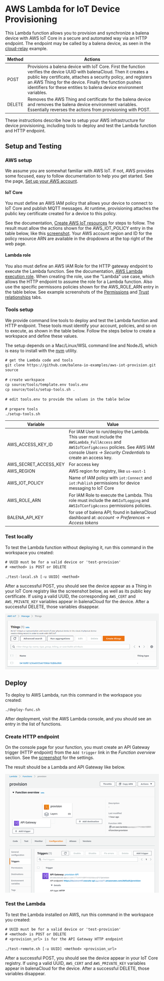 # AWS Lambda for IoT Device Provisioning

This Lambda function allows you to provision and synchronize a balena device with AWS IoT Core in a secure and automated way via an HTTP endpoint. The endpoint may be called by a balena device, as seen in the [cloud-relay](https://github.com/balena-io-examples/cloud-relay) example.

| Method | Actions |
|-------------|--------|
| POST | Provisions a balena device with IoT Core. First the function verifies the device UUID with balenaCloud. Then it creates a public key certificate, attaches a security policy, and registers an AWS Thing for the device. Finally the function pushes identifiers for these entities to balena device environment variables. |
| DELETE | Removes the AWS Thing and certificate for the balena device and removes the balena device environment variables. Essentially reverses the actions from provisioning with POST. |

These instructions describe how to setup your AWS infrastructure for device provisioning, including tools to deploy and test the Lambda function and HTTP endpoint.

## Setup and Testing
### AWS setup
We assume you are somewhat familiar with AWS IoT. If not, AWS provides some focused, easy to follow documentation to help you get started. See the page, [Set up your AWS account](https://docs.aws.amazon.com/iot/latest/developerguide/setting-up.html).

#### IoT Core
You must define an AWS IAM policy that allows your device to connect to IoT Core and publish MQTT messages. At runtime, provisioning attaches the public key certificate created for a device to this policy.

See the documentation, [Create AWS IoT resources](https://docs.aws.amazon.com/iot/latest/developerguide/create-iot-resources.html#create-iot-policy) for steps to follow. The result must allow the actions shown for the AWS_IOT_POLICY entry in the table below, like this [screenshot](doc/iot-messaging-policy.png). Your AWS account region and ID for the policy resource ARN are available in the dropdowns at the top right of the web page.

#### Lambda role
You also must define an AWS IAM Role for the HTTP gateway endpoint to execute the Lambda function. See the documentation, [AWS Lambda execution role](https://docs.aws.amazon.com/lambda/latest/dg/lambda-intro-execution-role.html#permissions-executionrole-console). When creating the role, use the "Lambda" use case, which allows the HTTP endpoint to assume the role for a Lambda function. Also use the specific permissons policies shown for the AWS_ROLE_ARN entry in the table below. See example screenshots of the [Permissions](doc/iam-role-permissions.png) and [Trust relationships](doc/iam-role-trust.png) tabs.

### Tools setup
We provide command line tools to deploy and test the Lambda function and HTTP endpoint. These tools must identify your account, policies, and so on to execute, as shown in the table below. Follow the steps below to create a workspace and define these values.

The setup depends on a Mac/Linux/WSL command line and NodeJS, which is easy to install with the [nvm](https://github.com/nvm-sh/nvm#installing-and-updating) utility.

```
# get the Lambda code and tools
git clone https://github.com/balena-io-examples/aws-iot-provision.git source

# create workspace
cp source/tools/template.env tools.env
cp source/tools/setup-tools.sh .

# edit tools.env to provide the values in the table below

# prepare tools
./setup-tools.sh
```

| Variable    |    Value    |
|-------------|-------------|
| AWS_ACCESS_KEY_ID | For IAM User to run/deploy the Lambda. This user must include the `AWSLambda_FullAccess` and `AWSIoTConfigAccess` policies. See AWS IAM console  *Users -> Security Credentials* to create an access key. |
| AWS_SECRET_ACCESS_KEY | For access key |
| AWS_REGION | AWS region for registry, like `us-east-1` |
| AWS_IOT_POLICY | Name of IAM policy with `iot:Connect` and `iot:Publish` permissions for device messaging to IoT Core |
| AWS_ROLE_ARN | For IAM Role to execute the Lambda. This role must include the `AWSIoTLogging` and `AWSIoTConfigAccess` permissions policies. |
| BALENA_API_KEY | for use of balena API; found in balenaCloud dashboard at: *account -> Preferences -> Access tokens* |

### Test locally
To test the Lambda function without deploying it, run this command in the workspace you created:

```
# UUID must be for a valid device or 'test-provision'
# <method> is POST or DELETE

./test-local.sh [-u UUID] <method>
```

After a successful POST, you should see the device appear as a Thing in your IoT Core registry like the screenshot below, as well as its public key certificate. If using a valid UUID, the corresponding `AWS_CERT` and `AWS_PRIVATE_KEY` variables appear in balenaCloud for the device. After a successful DELETE, those variables disappear.

![IoT core device](doc/iot-core-device.png)

## Deploy
To deploy to AWS Lambda, run this command in the workspace you created:

```
./deploy-func.sh
```

After deployment, visit the AWS Lambda console, and you should see an entry in the list of functions.

### Create HTTP endpoint
On the console page for your function, you must create an API Gateway trigger (HTTP endpoint) from the `Add trigger` link in the *Function overview* section. See the [screenshot](doc/lambda-create-trigger.png) for the settings.

The result should be a Lambda and API Gateway like below.

![Lambda trigger](doc/lambda-trigger.png)

### Test the Lambda
To test the Lambda installed on AWS, run this command in the workspace you created:

```
# UUID must be for a valid device or 'test-provision'
# <method> is POST or DELETE
# <provision_url> is for the API Gateway HTTP endpoint

./test-remote.sh [-u UUID] <method> <provision_url>
```

After a successful POST, you should see the device appear in your IoT Core registry. If using a valid UUID, `AWS_CERT` and `AWS_PRIVATE_KEY` variables appear in balenaCloud for the device. After a successful DELETE, those variables disappear.
